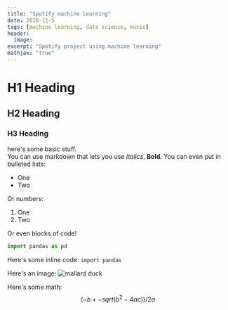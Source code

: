 ```yaml
---
title: "Spotify machine learning"
date: 2020-11-5
tags: [machine learning, data science, music]
header:
  image:
excerpt: "Spotify project using machine learning"
mathjax: "true"
---
```


# H1 Heading

## H2 Heading

### H3 Heading

here's some basic stuff.  
You can use markdown that lets you use *Italics*, **Bold**.
You can even put in bulleted lists:
* One
* Two

Or numbers:
1. One
2. Two

Or even blocks of code!
```python
import pandas as pd
```

Here's some inline code: `import pandas`

Here's an image:
<img src="{{ site.url }}{{ site.baseurl }}/images/duck.jpg" alt="mallard duck">

Here's some math:
$$(-b+-sqrt(b^2-4ac))/2a$$
